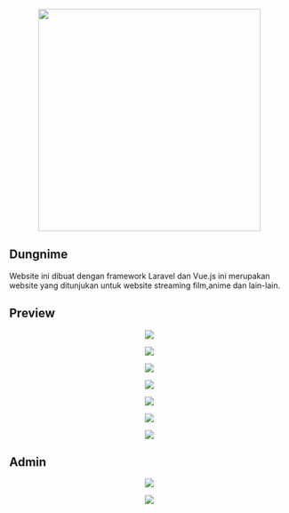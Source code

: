 <p align="center"><a href="https://laravel.com" target="_blank"><img src="https://i.imgur.com/8SvksjG.png" width="400"></a></p>


## Dungnime

Website ini dibuat dengan framework Laravel dan Vue.js ini merupakan website yang ditunjukan untuk website streaming film,anime dan lain-lain.

## Preview

<p align="center"><a href="https://imgur.com/gallery/0wuZl5K" target="_blank"><img src="https://i.imgur.com/TRRUMot.png"></a></p>

<p align="center"><a href="https://imgur.com/gallery/y0rYM6Y" target="_blank"><img src="https://i.imgur.com/UTZHCI2.png"></a></p>

<p align="center"><a href="https://imgur.com/gallery/fbNNsmN" target="_blank"><img src="https://i.imgur.com/qQSEcvF.png"></a></p>

<p align="center"><a href="https://imgur.com/gallery/sGZW0kJ" target="_blank"><img src="https://i.imgur.com/fZRrWpx.png"></a></p>

<p align="center"><a href="https://imgur.com/gallery/hjSQS5b" target="_blank"><img src="https://i.imgur.com/p8IApVM.png"></a></p>

<p align="center"><a href="https://imgur.com/gallery/JLasmXM" target="_blank"><img src="https://i.imgur.com/e69F9Tg.png"></a></p>

<p align="center"><a href="https://imgur.com/gallery/qogPu4I" target="_blank"><img src="https://i.imgur.com/hlgHRjG.png"></a></p>

## Admin

<p align="center"><a href="https://imgur.com/gallery/zId2kaS" target="_blank"><img src="https://i.imgur.com/w8o9yGs.png"></a></p>

<p align="center"><a href="https://imgur.com/gallery/ci1VIcf" target="_blank"><img src="https://i.imgur.com/KVjony0.png"></a></p>


